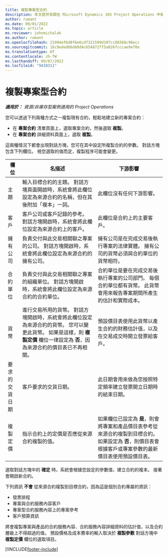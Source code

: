 ```yaml
---
title: 複製專案型合約
description: 本文提供有關在 Microsoft Dynamics 365 Project Operations 中複製專案合約的資訊。
author: rumant
ms.date: 09/01/2022
ms.topic: article
ms.reviewer: johnmichalak
ms.author: rumant
ms.openlocfilehash: 21994ef6d8f6e6cdf321599d107cc80368c96ecc
ms.sourcegitcommit: 16c9eded66d60d4c654872ff5a0267cccae9ef0e
ms.translationtype: HT
ms.contentlocale: zh-TW
ms.lasthandoff: 09/07/2022
ms.locfileid: "9410311"
---
```

# <a name="copy-project-based-contracts"></a>複製專案型合約

_**適用於：** 資源/非庫存型案例適用的 Project Operations_

您可以透過下列兩種方式之一複製現有合約，輕鬆地建立新的專案合約：

- 在 **專案合約** 清單頁面上，選取專案合約，然後選取 **複製**。
- 在 **專案合約** 詳細資料頁面上，選取 **複製**。

這兩種情況下都會出現對話方塊，您可在其中設定所複製合約的參數。 對話方塊包含下列欄位。 視您選取的值而定，複製程序可能會變更。

| 欄位 | 名描述 | 下游影響 |
| --- | --- | --- |
| 主題 | 輸入目標合約的主題。 對話方塊頁面開啟時，系統會將此欄位設定為來源合約的名稱，但在其後附加「複本」一詞。 | 此欄位沒有任何下游影響。 |
| 客戶 | 客戶公司或客戶記錄的參考。 對話方塊開啟時，系統會將此欄位設定為來源合約上的客戶。 | 此欄位是合約上的主要客戶。 |
| 擁有公司 | 負責交付與此交易相關聯之專案的公司。 對話方塊開啟時，系統會將此欄位設定為來源合約的擁有公司。 | 擁有公司是在完成交易後執行專案的法律實體。 擁有公司的貨幣必須與合約單位的貨幣相符。 |
| 合約單位 | 負責交付與此交易相關聯之專案的組織單位。 對話方塊開啟時，系統會將此欄位設定為來源合約的合約單位。 | 合約單位是要在完成交易後執行專案的公司部門。 每個合約單位都有貨幣。 此貨幣會用來報告專案期間所產生的估計和實際成本。 |
| 貨幣 | 進行交易所用的貨幣。 對話方塊開啟時，系統會將此欄位設定為來源合約的貨幣。 您可以變更此貨幣。 如果是這樣，則 **複製定價** 欄位一律設定為 **否**，因為來源合約的價目表已不再相關。 | 預設價目表使用此貨幣以產生合約的財務估計值，以及在交易成交時開立發票給客戶。 |
| 要求的交貨日期 | 客戶要求的交貨日期。 | 此日期會用來做為您按照特定頻率建立發票開立日期時的結束日期。 |
| 複製定價 | 指示合約上的定價是否應從來源合約複製的值。 | 如果欄位已設定為 **是**，則會將專案和產品價目表參考從來源合約複製到目標合約。 如果設定為 **否**，則價目表會根據客戶或專案參數的最新價目表使用預設價目表。 |

選取對話方塊中的 **確定** 時，系統會根據您設定的參數值，建立合約的複本。 接著會開啟新合約。

下列資訊 **不會** 從來源合約複製到目標合約，因為這是個別合約專屬的資訊：

- 發票排程
- 專案與合約服務內容客戶
- 專案型合約服務內容上的專案參考
- 客戶預算資訊

將會複製專案與產品的合約服務內容、合約服務內容詳細資料的估計值，以及合約層級上不得超過的值。 預設價格及成本費率的輸入取決於 **複製參數** 對話方塊中 **複製定價** 欄位的選取項目。

[!INCLUDE[footer-include](../includes/footer-banner.md)]
